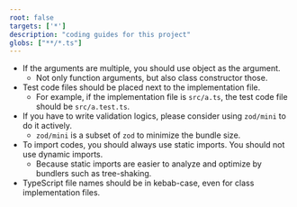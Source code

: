```yaml
---
root: false
targets: ['*']
description: "coding guides for this project"
globs: ["**/*.ts"]
---
```


- If the arguments are multiple, you should use object as the argument.
    - Not only function arguments, but also class constructor those.
- Test code files should be placed next to the implementation file.
    - For example, if the implementation file is `src/a.ts`, the test code file should be `src/a.test.ts`.
- If you have to write validation logics, please consider using `zod/mini` to do it actively.   
    - `zod/mini` is a subset of `zod` to minimize the bundle size.
- To import codes, you should always use static imports. You should not use dynamic imports.
    - Because static imports are easier to analyze and optimize by bundlers such as tree-shaking.
- TypeScript file names should be in kebab-case, even for class implementation files.

